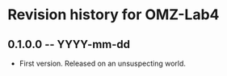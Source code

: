 # Revision history for OMZ-Lab4

## 0.1.0.0 -- YYYY-mm-dd

* First version. Released on an unsuspecting world.
